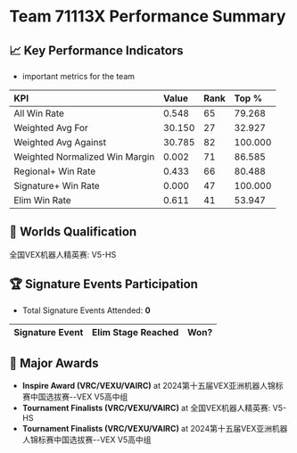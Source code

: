 # Team 71113X Performance Summary

## 📈 Key Performance Indicators
- important metrics for the team

| KPI | Value | Rank | Top % |
|:---|:-----|:----|:-----|
| All Win Rate | 0.548 | 65 | 79.268 |
| Weighted Avg For | 30.150 | 27 | 32.927 |
| Weighted Avg Against | 30.785 | 82 | 100.000 |
| Weighted Normalized Win Margin | 0.002 | 71 | 86.585 |
| Regional+ Win Rate | 0.433 | 66 | 80.488 |
| Signature+ Win Rate | 0.000 | 47 | 100.000 |
| Elim Win Rate | 0.611 | 41 | 53.947 |


## 🎯 Worlds Qualification
全国VEX机器人精英赛: V5-HS

## 🏆 Signature Events Participation
- Total Signature Events Attended: **0**

| Signature Event | Elim Stage Reached | Won? |
|:----------------|:-------------------|:----|


## 🥇 Major Awards
- **Inspire Award (VRC/VEXU/VAIRC)** at 2024第十五届VEX亚洲机器人锦标赛中国选拔赛--VEX V5高中组
- **Tournament Finalists (VRC/VEXU/VAIRC)** at 全国VEX机器人精英赛: V5-HS
- **Tournament Finalists (VRC/VEXU/VAIRC)** at 2024第十五届VEX亚洲机器人锦标赛中国选拔赛--VEX V5高中组

